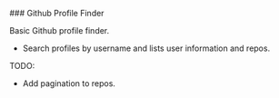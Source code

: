 ### Github Profile Finder

Basic Github profile finder.
- Search profiles by username and lists user information and repos.

TODO:
- Add pagination to repos.

